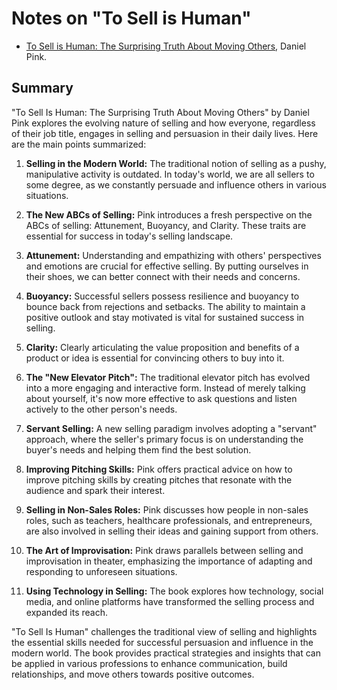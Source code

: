 # Notes on "To Sell is Human"

* [To Sell is Human: The Surprising Truth About Moving Others](https://amzn.to/3Yk0P9B), Daniel Pink.

## Summary

"To Sell Is Human: The Surprising Truth About Moving Others" by Daniel Pink explores the evolving nature of selling and how everyone, regardless of their job title, engages in selling and persuasion in their daily lives. Here are the main points summarized:

1. **Selling in the Modern World:** The traditional notion of selling as a pushy, manipulative activity is outdated. In today's world, we are all sellers to some degree, as we constantly persuade and influence others in various situations.

2. **The New ABCs of Selling:** Pink introduces a fresh perspective on the ABCs of selling: Attunement, Buoyancy, and Clarity. These traits are essential for success in today's selling landscape.

3. **Attunement:** Understanding and empathizing with others' perspectives and emotions are crucial for effective selling. By putting ourselves in their shoes, we can better connect with their needs and concerns.

4. **Buoyancy:** Successful sellers possess resilience and buoyancy to bounce back from rejections and setbacks. The ability to maintain a positive outlook and stay motivated is vital for sustained success in selling.

5. **Clarity:** Clearly articulating the value proposition and benefits of a product or idea is essential for convincing others to buy into it.

6. **The "New Elevator Pitch":** The traditional elevator pitch has evolved into a more engaging and interactive form. Instead of merely talking about yourself, it's now more effective to ask questions and listen actively to the other person's needs.

7. **Servant Selling:** A new selling paradigm involves adopting a "servant" approach, where the seller's primary focus is on understanding the buyer's needs and helping them find the best solution.

8. **Improving Pitching Skills:** Pink offers practical advice on how to improve pitching skills by creating pitches that resonate with the audience and spark their interest.

9. **Selling in Non-Sales Roles:** Pink discusses how people in non-sales roles, such as teachers, healthcare professionals, and entrepreneurs, are also involved in selling their ideas and gaining support from others.

10. **The Art of Improvisation:** Pink draws parallels between selling and improvisation in theater, emphasizing the importance of adapting and responding to unforeseen situations.

11. **Using Technology in Selling:** The book explores how technology, social media, and online platforms have transformed the selling process and expanded its reach.

"To Sell Is Human" challenges the traditional view of selling and highlights the essential skills needed for successful persuasion and influence in the modern world. The book provides practical strategies and insights that can be applied in various professions to enhance communication, build relationships, and move others towards positive outcomes.

